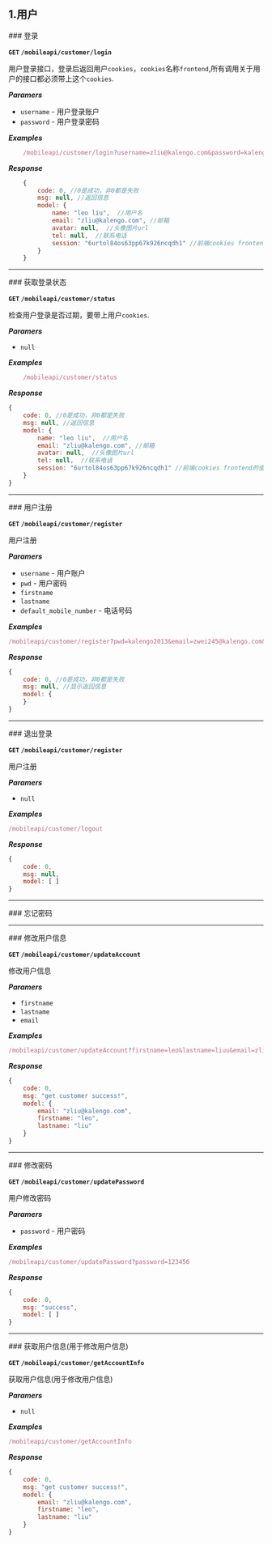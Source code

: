 ## 1.用户

<a name="login" />
### 登录

**`GET` `/mobileapi/customer/login`**

用户登录接口，登录后返回用户`cookies`，`cookies`名称`frontend`,所有调用关于用户的接口都必须带上这个`cookies`.

**_Paramers_**

* `username` - 用户登录账户
* `password` - 用户登录密码

**_Examples_**

```js
    /mobileapi/customer/login?username=zliu@kalengo.com&password=kalengo2013
```

**_Response_**

```js
    {
        code: 0, //0是成功，非0都是失败
        msg: null, //返回信息
        model: {
            name: "leo liu",  //用户名
            email: "zliu@kalengo.com", //邮箱
            avatar: null,  //头像图片url
            tel: null,  //联系电话
            session: "6urtol84os63pp67k926ncqdh1" //前端cookies frontend的值
        }
    }
```

---------------------------------------

<a name="loginStatus" />
### 获取登录状态

**`GET` `/mobileapi/customer/status`**

检查用户登录是否过期，要带上用户`cookies`.

**_Paramers_**

* `null`

**_Examples_**

```js
    /mobileapi/customer/status
```

**_Response_**


```js
{
    code: 0, //0是成功，非0都是失败
    msg: null, //返回信息
    model: {
        name: "leo liu",  //用户名
        email: "zliu@kalengo.com", //邮箱
        avatar: null,  //头像图片url
        tel: null,  //联系电话
        session: "6urtol84os63pp67k926ncqdh1" //前端cookies frontend的值
    }
}
```

---------------------------------------

<a name="register" />
### 用户注册

**`GET` `/mobileapi/customer/register`**

用户注册

**_Paramers_**

* `username` - 用户账户
* `pwd` - 用户密码
* `firstname` 
* `lastname` 
* `default_mobile_number` - 电话号码

**_Examples_**

```js
/mobileapi/customer/register?pwd=kalengo2013&email=zwei245@kalengo.com&firstname=terryZ&lastname=terry&default_mobile_number=12345678912
```
**_Response_**

```js
{
    code: 0, //0是成功，非0都是失败
    msg: null, //显示返回信息
    model: {
    }
}
```

---------------------------------------

<a name="logout" />
### 退出登录

**`GET` `/mobileapi/customer/register`**

用户注册

**_Paramers_**

* `null`

**_Examples_**

```js
/mobileapi/customer/logout
```

**_Response_**

```js
{
    code: 0,
    msg: null,
    model: [ ]
}
```

---------------------------------------

<a name="forgotPassword" />
### 忘记密码

---------------------------------------

<a name="updateUserInfo" />
### 修改用户信息

**`GET` `/mobileapi/customer/updateAccount`**

修改用户信息

**_Paramers_**

* `firstname`
* `lastname`
* `email`

**_Examples_**

```js
/mobileapi/customer/updateAccount?firstname=leo&lastname=liuu&email=zliu@kalengo.com
```

**_Response_**

```js
{
    code: 0,
    msg: "get customer success!",
    model: {
        email: "zliu@kalengo.com",
        firstname: "leo",
        lastname: "liu"
    }
}
```

---------------------------------------

<a name="updatePassword" />
### 修改密码

**`GET` `/mobileapi/customer/updatePassword`**

用户修改密码

**_Paramers_**

* `password` - 用户密码

**_Examples_**

```js
/mobileapi/customer/updatePassword?password=123456
```

**_Response_**

```js
{
    code: 0,
    msg: "success",
    model: [ ]
}
```

---------------------------------------

<a name="getAccountInfo" />
### 获取用户信息(用于修改用户信息)

**`GET` `/mobileapi/customer/getAccountInfo`**

获取用户信息(用于修改用户信息)

**_Paramers_**

* `null`

**_Examples_**

```js
/mobileapi/customer/getAccountInfo
```

**_Response_**

```js
{
    code: 0,
    msg: "get customer success!",
    model: {
        email: "zliu@kalengo.com",
        firstname: "leo",
        lastname: "liu"
    }
}
```
